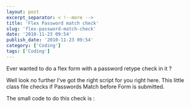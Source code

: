 ```yaml
---
layout: post
excerpt_separator: < !--more -->
title: 'Flex Password match check'
slug: 'flex-password-match-check'
date: '2010-11-23 09:54'
publish_date: '2010-11-23 09:54'
category: ['Coding']
tags: ['Coding']
---
```

Ever wanted to do a flex form with a password retype check in it ?  
  
  
Well look no further I‘ve got the right script for you right here. This little
class file checks if Passwords Match before Form is submitted.  
  
  
  
  
  
  
The small code to do this check is :

